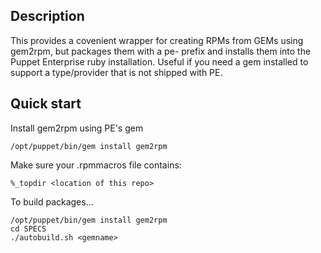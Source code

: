 ## Description

This provides a covenient wrapper for creating RPMs from GEMs using gem2rpm, but packages them with a pe- prefix and installs them into the Puppet Enterprise ruby installation.  Useful if you need a gem installed to support a type/provider that is not shipped with PE.

## Quick start

Install gem2rpm using PE's gem

`/opt/puppet/bin/gem install gem2rpm`

Make sure your .rpmmacros file contains:

`%_topdir <location of this repo>`

To build packages...

    /opt/puppet/bin/gem install gem2rpm
    cd SPECS
    ./autobuild.sh <gemname>



